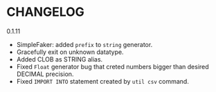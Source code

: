 # CHANGELOG

0.1.11

- SimpleFaker: added `prefix` to `string` generator.
- Gracefully exit on unknown datatype.
- Added CLOB as STRING alias.
- Fixed `Float` generator bug that creted numbers bigger than desired DECIMAL precision.
- Fixed `IMPORT INTO` statement created by `util csv` command.
